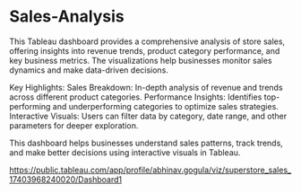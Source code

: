 # Sales-Analysis

This Tableau dashboard provides a comprehensive analysis of store sales, offering insights into revenue trends, product category performance, and key business metrics. The visualizations help businesses monitor sales dynamics and make data-driven decisions.

Key Highlights:
Sales Breakdown: In-depth analysis of revenue and trends across different product categories.
Performance Insights: Identifies top-performing and underperforming categories to optimize sales strategies.
Interactive Visuals: Users can filter data by category, date range, and other parameters for deeper exploration.

This dashboard helps businesses understand sales patterns, track trends, and make better decisions using interactive visuals in Tableau.


https://public.tableau.com/app/profile/abhinav.gogula/viz/superstore_sales_17403968240020/Dashboard1
